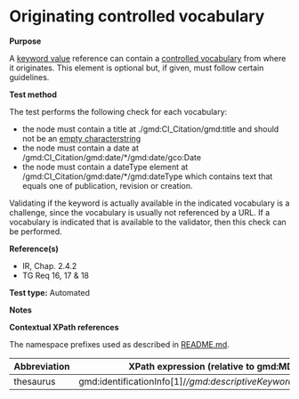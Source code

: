 
# Originating controlled vocabulary

**Purpose**	

A [keyword value](A.13.IR241.TGR13.keyword.md) reference can contain a [controlled vocabulary](#thesaurus) from where it originates. This element is optional but, if given, must follow certain guidelines.

**Test method**	

The test performs the following check for each vocabulary:
*	the node must contain a title at ./gmd:CI_Citation/gmd:title and should not be an [empty characterstring](./README.md#emptychar)
*	the node must contain a date at /gmd:CI_Citation/gmd:date/*/gmd:date/gco:Date
*	the node must contain a dateType element at /gmd:CI_Citation/gmd:date/*/gmd:dateType which contains text that equals one of publication, revision or creation.

Validating if the keyword is actually available in the indicated vocabulary is a challenge, since the vocabulary is usually not referenced by a URL. 
If a vocabulary is indicated that is available to the validator, then this check can be performed.

**Reference(s)**	 

* IR, Chap. 2.4.2 
* TG Req 16, 17 & 18

**Test type:** Automated

**Notes**

**Contextual XPath references**

The namespace prefixes used as described in [README.md](./README.md#namespaces).

Abbreviation                                   |  XPath expression (relative to gmd:MD_Metadata)
-----------------------------------------------| -------------------------------------------------------------------------
<a name="thesaurus"></a> thesaurus  | gmd:identificationInfo[1]/*/gmd:descriptiveKeywords/*/gmd:thesaurusName


